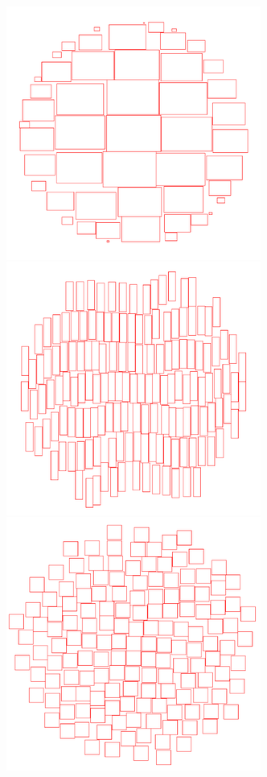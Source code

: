 ![](https://github.com/MrTimeChip/tdd/blob/master/cs/TagsCloudVisualization/Results/1.png)
![](https://github.com/MrTimeChip/tdd/blob/master/cs/TagsCloudVisualization/Results/2.png)
![](https://github.com/MrTimeChip/tdd/blob/master/cs/TagsCloudVisualization/Results/3.png)

